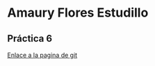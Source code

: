 # Amaury Flores Estudillo 

## Práctica 6 

[Enlace a la pagina de git](https://amauryxd.github.io/Pagina11ty/)
